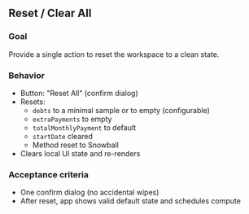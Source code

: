 ## Reset / Clear All

### Goal
Provide a single action to reset the workspace to a clean state.

### Behavior
- Button: "Reset All" (confirm dialog)
- Resets:
  - `debts` to a minimal sample or to empty (configurable)
  - `extraPayments` to empty
  - `totalMonthlyPayment` to default
  - `startDate` cleared
  - Method reset to Snowball
- Clears local UI state and re-renders

### Acceptance criteria
- One confirm dialog (no accidental wipes)
- After reset, app shows valid default state and schedules compute

